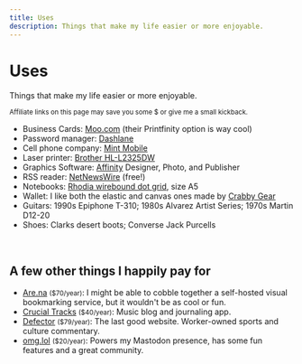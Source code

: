 ```yaml
---
title: Uses
description: Things that make my life easier or more enjoyable.
---
```


# Uses

Things that make my life easier or more enjoyable.

<small>Affiliate links on this page may save you some $ or give me a small kickback.</small>


- Business Cards: [Moo.com](https://refer.moo.com/s/emnqw) (their Printfinity option is way cool)
- Password manager: [Dashlane](https://www.dashlane.com/en/cs/3bba20c3)
- Cell phone company: [Mint Mobile](http://fbuy.me/uSQoL)
- Laser printer: [Brother HL-L2325DW](https://www.brother-usa.com/products/hll2325dw)
- Graphics Software: [Affinity](https://affinity.serif.com/en-us/) Designer, Photo, and Publisher
- RSS reader: [NetNewsWire](https://netnewswire.com/) (free!)
- Notebooks: [Rhodia wirebound dot grid](https://rhodiapads.com/collections_dot_top_wirebound.php), size A5
- Wallet: I like both the elastic and canvas ones made by [Crabby Gear](https://crabbygear.com/)
- Guitars: 1990s Epiphone T-310; 1980s Alvarez Artist Series; 1970s Martin D12-20
- Shoes: Clarks desert boots; Converse Jack Purcells

&nbsp;

## A few other things I happily pay for

- [Are.na](https://www.are.na/) <small>($70/year)</small>: I might be able to cobble together a self-hosted visual bookmarking service, but it wouldn't be as cool or&nbsp;fun.
- [Crucial Tracks](https://www.crucialtracks.org/) <small>($40/year)</small>: Music blog and journaling app.
- [Defector](https://defector.com/) <small>($79/year)</small>:  The last good website. Worker-owned sports and culture commentary.
- [omg.lol](https://home.omg.lol/referred-by/nsmsn) <small>($20/year)</small>: Powers my Mastodon presence, has some fun features and a great community.